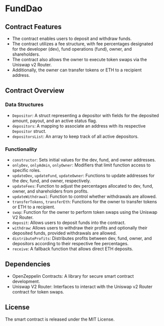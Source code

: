 # FundDao

## Contract Features

- The contract enables users to deposit and withdraw funds.
- The contract utilizes a fee structure, with fee percentages designated for the developer (dev), fund operations (fund), owner, and shareholders.
- The contract also allows the owner to execute token swaps via the Uniswap v2 Router.
- Additionally, the owner can transfer tokens or ETH to a recipient address.

## Contract Overview

### Data Structures

- `Depositor`: A struct representing a depositor with fields for the deposited amount, payout, and an active status flag.
- `depositors`: A mapping to associate an address with its respective `Depositor` struct.
- `depositorsList`: An array to keep track of all active depositors.

### Functionality

- `constructor`: Sets initial values for the dev, fund, and owner addresses.
- `onlyDev`, `onlyAdmin`, `onlyOwner`: Modifiers that limit function access to specific roles.
- `updateDev`, `updateFund`, `updateOwner`: Functions to update addresses for the dev, fund, and owner, respectively.
- `updateFees`: Function to adjust the percentages allocated to dev, fund, owner, and shareholders from profits.
- `updateWithdrawal`: Function to control whether withdrawals are allowed.
- `transferTokens`, `transferEth`: Functions for the owner to transfer tokens or ETH to a recipient.
- `swap`: Function for the owner to perform token swaps using the Uniswap V2 Router.
- `deposit`: Allows users to deposit funds into the contract.
- `withdraw`: Allows users to withdraw their profits and optionally their deposited funds, provided withdrawals are allowed.
- `distributeProfits`: Distributes profits between dev, fund, owner, and depositors according to their respective fee percentages.
- `receive`: A fallback function that allows direct ETH deposits.

## Dependencies

- OpenZeppelin Contracts: A library for secure smart contract development.
- Uniswap V2 Router: Interfaces to interact with the Uniswap v2 Router contract for token swaps.

## License

The smart contract is released under the MIT License.
